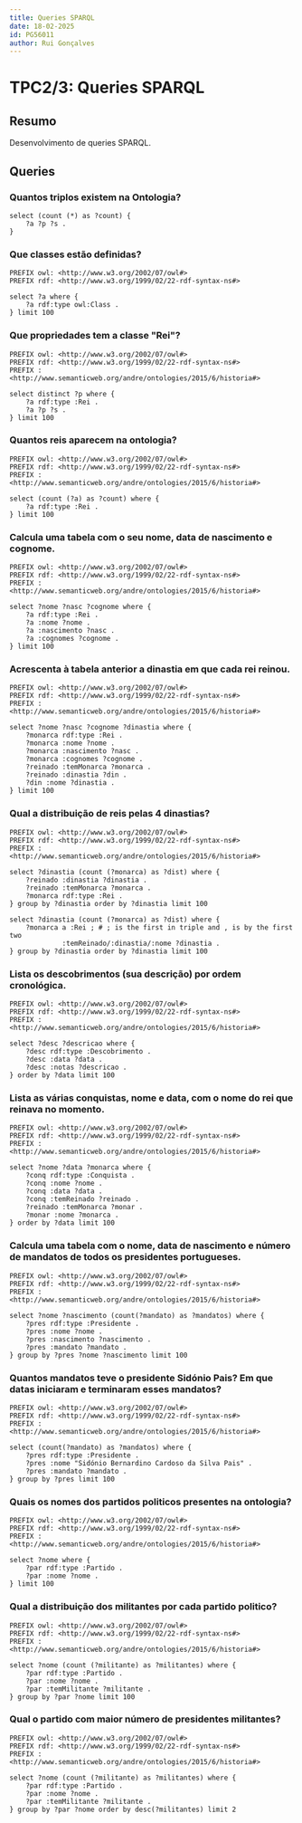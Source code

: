 ```yaml
---
title: Queries SPARQL
date: 18-02-2025
id: PG56011
author: Rui Gonçalves
---
```


# TPC2/3: Queries SPARQL

## Resumo

Desenvolvimento de queries SPARQL.

## Queries

### Quantos triplos existem na Ontologia?

```sparql
select (count (*) as ?count) {
    ?a ?p ?s .
}
```

### Que classes estão definidas?

```sparql
PREFIX owl: <http://www.w3.org/2002/07/owl#>
PREFIX rdf: <http://www.w3.org/1999/02/22-rdf-syntax-ns#>

select ?a where {
    ?a rdf:type owl:Class .
} limit 100
```

### Que propriedades tem a classe "Rei"?

```sparql
PREFIX owl: <http://www.w3.org/2002/07/owl#>
PREFIX rdf: <http://www.w3.org/1999/02/22-rdf-syntax-ns#>
PREFIX : <http://www.semanticweb.org/andre/ontologies/2015/6/historia#>

select distinct ?p where {
    ?a rdf:type :Rei .
    ?a ?p ?s .
} limit 100
```

### Quantos reis aparecem na ontologia?

```sparql
PREFIX owl: <http://www.w3.org/2002/07/owl#>
PREFIX rdf: <http://www.w3.org/1999/02/22-rdf-syntax-ns#>
PREFIX : <http://www.semanticweb.org/andre/ontologies/2015/6/historia#>

select (count (?a) as ?count) where {
    ?a rdf:type :Rei .
} limit 100
```

### Calcula uma tabela com o seu nome, data de nascimento e cognome.

```sparql
PREFIX owl: <http://www.w3.org/2002/07/owl#>
PREFIX rdf: <http://www.w3.org/1999/02/22-rdf-syntax-ns#>
PREFIX : <http://www.semanticweb.org/andre/ontologies/2015/6/historia#>

select ?nome ?nasc ?cognome where {
    ?a rdf:type :Rei .
    ?a :nome ?nome .
    ?a :nascimento ?nasc .
    ?a :cognomes ?cognome .
} limit 100
```

### Acrescenta à tabela anterior a dinastia em que cada rei reinou.

```sparql
PREFIX owl: <http://www.w3.org/2002/07/owl#>
PREFIX rdf: <http://www.w3.org/1999/02/22-rdf-syntax-ns#>
PREFIX : <http://www.semanticweb.org/andre/ontologies/2015/6/historia#>

select ?nome ?nasc ?cognome ?dinastia where {
    ?monarca rdf:type :Rei .
    ?monarca :nome ?nome .
    ?monarca :nascimento ?nasc .
    ?monarca :cognomes ?cognome .
    ?reinado :temMonarca ?monarca .
    ?reinado :dinastia ?din .
    ?din :nome ?dinastia .
} limit 100
```

### Qual a distribuição de reis pelas 4 dinastias?

```sparql
PREFIX owl: <http://www.w3.org/2002/07/owl#>
PREFIX rdf: <http://www.w3.org/1999/02/22-rdf-syntax-ns#>
PREFIX : <http://www.semanticweb.org/andre/ontologies/2015/6/historia#>

select ?dinastia (count (?monarca) as ?dist) where {
    ?reinado :dinastia ?dinastia .
    ?reinado :temMonarca ?monarca .
    ?monarca rdf:type :Rei .
} group by ?dinastia order by ?dinastia limit 100

select ?dinastia (count (?monarca) as ?dist) where {
    ?monarca a :Rei ; # ; is the first in triple and , is by the first two
             :temReinado/:dinastia/:nome ?dinastia .
} group by ?dinastia order by ?dinastia limit 100
```

### Lista os descobrimentos (sua descrição) por ordem cronológica.

```sparql
PREFIX owl: <http://www.w3.org/2002/07/owl#>
PREFIX rdf: <http://www.w3.org/1999/02/22-rdf-syntax-ns#>
PREFIX : <http://www.semanticweb.org/andre/ontologies/2015/6/historia#>

select ?desc ?descricao where {
    ?desc rdf:type :Descobrimento .
    ?desc :data ?data .
    ?desc :notas ?descricao .
} order by ?data limit 100
```

### Lista as várias conquistas, nome e data, com o nome do rei que reinava no momento.

```sparql
PREFIX owl: <http://www.w3.org/2002/07/owl#>
PREFIX rdf: <http://www.w3.org/1999/02/22-rdf-syntax-ns#>
PREFIX : <http://www.semanticweb.org/andre/ontologies/2015/6/historia#>

select ?nome ?data ?monarca where {
    ?conq rdf:type :Conquista .
    ?conq :nome ?nome .
    ?conq :data ?data .
    ?conq :temReinado ?reinado .
    ?reinado :temMonarca ?monar .
    ?monar :nome ?monarca .
} order by ?data limit 100
```

### Calcula uma tabela com o nome, data de nascimento e número de mandatos de todos os presidentes portugueses.

```sparql
PREFIX owl: <http://www.w3.org/2002/07/owl#>
PREFIX rdf: <http://www.w3.org/1999/02/22-rdf-syntax-ns#>
PREFIX : <http://www.semanticweb.org/andre/ontologies/2015/6/historia#>

select ?nome ?nascimento (count(?mandato) as ?mandatos) where {
    ?pres rdf:type :Presidente .
    ?pres :nome ?nome .
    ?pres :nascimento ?nascimento .
    ?pres :mandato ?mandato .
} group by ?pres ?nome ?nascimento limit 100
```

### Quantos mandatos teve o presidente Sidónio Pais? Em que datas iniciaram e terminaram esses mandatos?

```sparql
PREFIX owl: <http://www.w3.org/2002/07/owl#>
PREFIX rdf: <http://www.w3.org/1999/02/22-rdf-syntax-ns#>
PREFIX : <http://www.semanticweb.org/andre/ontologies/2015/6/historia#>

select (count(?mandato) as ?mandatos) where {
    ?pres rdf:type :Presidente .
    ?pres :nome "Sidónio Bernardino Cardoso da Silva Pais" .
    ?pres :mandato ?mandato .
} group by ?pres limit 100
```

### Quais os nomes dos partidos politicos presentes na ontologia?

```sparql
PREFIX owl: <http://www.w3.org/2002/07/owl#>
PREFIX rdf: <http://www.w3.org/1999/02/22-rdf-syntax-ns#>
PREFIX : <http://www.semanticweb.org/andre/ontologies/2015/6/historia#>

select ?nome where {
    ?par rdf:type :Partido .
    ?par :nome ?nome .
} limit 100
```

### Qual a distribuição dos militantes por cada partido politico?

```sparql
PREFIX owl: <http://www.w3.org/2002/07/owl#>
PREFIX rdf: <http://www.w3.org/1999/02/22-rdf-syntax-ns#>
PREFIX : <http://www.semanticweb.org/andre/ontologies/2015/6/historia#>

select ?nome (count (?militante) as ?militantes) where {
    ?par rdf:type :Partido .
    ?par :nome ?nome .
    ?par :temMilitante ?militante .
} group by ?par ?nome limit 100
```

### Qual o partido com maior número de presidentes militantes?

```sparql
PREFIX owl: <http://www.w3.org/2002/07/owl#>
PREFIX rdf: <http://www.w3.org/1999/02/22-rdf-syntax-ns#>
PREFIX : <http://www.semanticweb.org/andre/ontologies/2015/6/historia#>

select ?nome (count (?militante) as ?militantes) where {
    ?par rdf:type :Partido .
    ?par :nome ?nome .
    ?par :temMilitante ?militante .
} group by ?par ?nome order by desc(?militantes) limit 2
```
